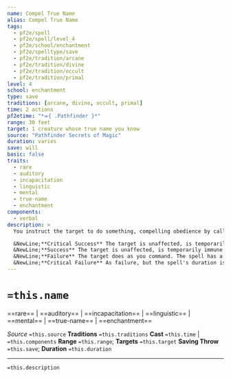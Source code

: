 ```yaml
---
name: Compel True Name
alias: Compel True Name
tags:
  - pf2e/spell
  - pf2e/spell/level_4
  - pf2e/school/enchantment
  - pf2e/spelltype/save
  - pf2e/tradition/arcane
  - pf2e/tradition/divine
  - pf2e/tradition/occult
  - pf2e/tradition/primal
level: 4
school: enchantment
type: save
traditions: [arcane, divine, occult, primal]
time: 2 actions
pf2etime: "*⬺{ .Pathfinder }*"
range: 30 feet
target: 1 creature whose true name you know
source: "Pathfinder Secrets of Magic"
duration: varies
save: will
basic: false
traits:
  - rare
  - auditory
  - incapacitation
  - linguistic
  - mental
  - true-name
  - enchantment
components:
  - verbal
description: >
  You instruct the target to do something, compelling obedience by calling it by its true name. Your instructions can't be self-destructive. Though this spell has the linguistic trait, this applies only to the instructions; the creature doesn't need to know its own true name to be affected. The target must attempt a Will saving throw.

  &NewLine;**Critical Success** The target is unaffected, is temporarily immune to further castings of this spell by you for 1 week, and learns your true name.
  &NewLine;**Success** The target is unaffected, is temporarily immune to further castings of this spell by you for 1 day, and learns a fragment of your true name.
  &NewLine;**Failure** The target does as you command. The spell has a duration of 10 minutes, or until the target has completed a finite instruction or the instructions become selfdestructive. The creature is temporarily immune to further castings of this spell by you for 1 hour.
  &NewLine;**Critical Failure** As failure, but the spell's duration is 8 hours, and the creature is not temporarily immune.
---
```

# `=this.name`
==rare== | ==auditory== | ==incapacitation== | ==linguistic== | ==mental== | ==true-name== | ==enchantment==

*Source* `=this.source`
**Traditions** `=this.traditions`
**Cast** `=this.time` | `=this.components`
**Range** `=this.range`; **Targets** `=this.target`
**Saving Throw** `=this.save`; **Duration** `=this.duration`

***
`=this.description`